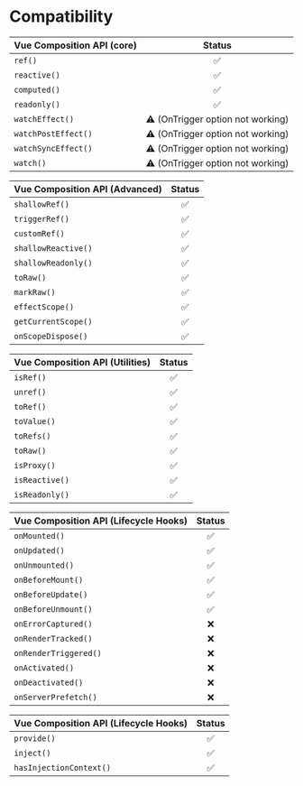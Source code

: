 

# Compatibility

| Vue Composition API (core) |              Status               |
| -------------------------- | :-------------------------------: |
| `ref()`                    |                ✅️                |
| `reactive()`               |                ✅️                |
| `computed()`               |                ✅️                |
| `readonly()`               |                ✅️                |
| `watchEffect()`            | ⚠️ (OnTrigger option not working) |
| `watchPostEffect()`        | ⚠️ (OnTrigger option not working) |
| `watchSyncEffect()`        | ⚠️ (OnTrigger option not working) |
| `watch()`                  | ⚠️ (OnTrigger option not working)  |

| Vue Composition API (Advanced) | Status |
| ------------------------------ | :----: |
| `shallowRef()`                 |  ✅️   |
| `triggerRef()`                 |  ✅️   |
| `customRef()`                  |  ✅️   |
| `shallowReactive()`            |  ✅️   |
| `shallowReadonly()`            |  ✅️   |
| `toRaw()`                      |  ✅️   |
| `markRaw()`                    |  ✅️   |
| `effectScope()`                |  ✅️   |
| `getCurrentScope()`            |  ✅️   |
| `onScopeDispose()`             |  ✅️   |

| Vue Composition API (Utilities) | Status |
| ------------------------------- | :----: |
| `isRef()`                       |  ✅️   |
| `unref()`                       |  ✅️   |
| `toRef()`                       |  ✅️   |
| `toValue()`                     |  ✅️   |
| `toRefs()`                      |  ✅️   |
| `toRaw()`                       |  ✅️   |
| `isProxy()`                     |  ✅️   |
| `isReactive()`                  |  ✅️   |
| `isReadonly()`                  |  ✅️   |

| Vue Composition API (Lifecycle Hooks) | Status |
| ------------------------------------- | :----: |
| `onMounted()`                         |  ✅️   |
| `onUpdated()`                         |  ✅️   |
| `onUnmounted()`                       |  ✅️   |
| `onBeforeMount()`                     |  ✅️   |
| `onBeforeUpdate()`                    |  ✅️   |
| `onBeforeUnmount()`                   |  ✅️   |
| `onErrorCaptured()`                   |  ❌️   |
| `onRenderTracked()`                   |  ❌️   |
| `onRenderTriggered()`                 |  ❌️   |
| `onActivated()`                       |  ❌️   |
| `onDeactivated()`                     |  ❌️   |
| `onServerPrefetch()`                  |  ❌️   |

| Vue Composition API (Lifecycle Hooks) | Status |
| ------------------------------------- | :----: |
| `provide()`                           |  ✅️   |
| `inject()`                            |  ✅️   |
| `hasInjectionContext()`               |  ✅️   |
